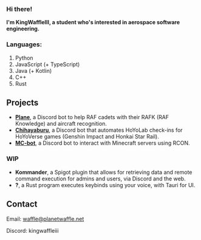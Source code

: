 ### Hi there!

**I'm KingWaffleIII, a student who's interested in aerospace software engineering.**

### Languages:
1. Python
2. JavaScript (+ TypeScript)
3. Java (+ Kotlin)
4. C++
5. Rust

## Projects
- **[Plane](https://github.com/KingWaffleIII/Plane)**, a Discord bot to help RAF cadets with their RAFK (RAF Knowledge) and aircraft recognition.
- **[Chihayaburu](https://github.com/KingWaffleIII/Chihayaburu)**, a Discord bot that automates HoYoLab check-ins for HoYoVerse games (Genshin Impact and Honkai Star Rail).
- **[MC-bot](https://github.com/KingWaffleIII/MC-bot)**, a Discord bot to interact with Minecraft servers using RCON.

### WIP
- **Kommander**, a Spigot plugin that allows for retrieving data and remote command execution for admins and users, via Discord and the web.
- **?**, a Rust program executes keybinds using your voice, with Tauri for UI.


## Contact
Email: waffle@planetwaffle.net

Discord: kingwaffleiii
